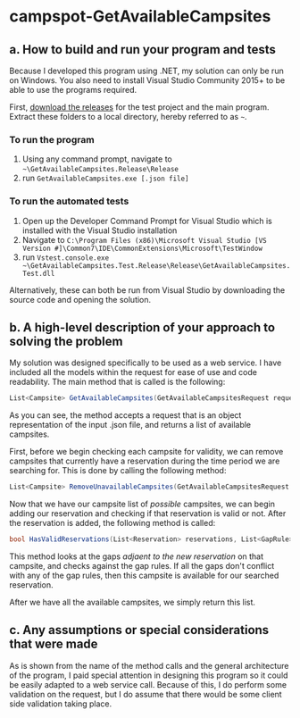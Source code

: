 # campspot-GetAvailableCampsites

## a. How to build and run your program and tests
Because I developed this program using .NET, my solution can only be run on Windows. You also need to install Visual Studio Community 2015+ to be able to use the programs required.

First, [download the releases](https://github.com/logeyG/campspot-GetAvailableCampsites/releases/tag/1.0) for the test project and the main program. Extract these folders to a local directory, hereby referred to as `~`.

### To run the program
1. Using any command prompt, navigate to `~\GetAvailableCampsites.Release\Release`
2. run `GetAvailableCampsites.exe [.json file]`

### To run the automated tests
1. Open up the Developer Command Prompt for Visual Studio which is installed with the Visual Studio installation
2. Navigate to `C:\Program Files (x86)\Microsoft Visual Studio [VS Version #]\Common7\IDE\CommonExtensions\Microsoft\TestWindow`
3. run `Vstest.console.exe ~\GetAvailableCampsites.Test.Release\Release\GetAvailableCampsites.Test.dll`

Alternatively, these can both be run from Visual Studio by downloading the source code and opening the solution.

## b. A high-level description of your approach to solving the problem
My solution was designed specifically to be used as a web service. I have included all the models within the request for ease of use and code readability. The main method that is called is the following:
```C#
List<Campsite> GetAvailableCampsites(GetAvailableCampsitesRequest request)
```

As you can see, the method accepts a request that is an object representation of the input .json file, and returns a list of available campsites.

First, before we begin checking each campsite for validity, we can remove campsites that currently have a reservation during the time period we are searching for. This is done by calling the following method:
```c#
List<Campsite> RemoveUnavailableCampsites(GetAvailableCampsitesRequest request)
```

Now that we have our campsite list of *possible* campsites, we can begin adding our reservation and checking if that reservation is valid or not. After the reservation is added, the following method is called:
```c#
bool HasValidReservations(List<Reservation> reservations, List<GapRule> gapRules)
```
This method looks at the gaps *adjaent to the new reservation* on that campsite, and checks against the gap rules. If all the gaps don't conflict with any of the gap rules, then this campsite is available for our searched reservation.

After we have all the available campsites, we simply return this list.

## c. Any assumptions or special considerations that were made
As is shown from the name of the method calls and the general architecture of the program, I paid special attention in designing this program so it could be easily adapted to a web service call. Because of this, I do perform some validation on the request, but I do assume that there would be some client side validation taking place.
